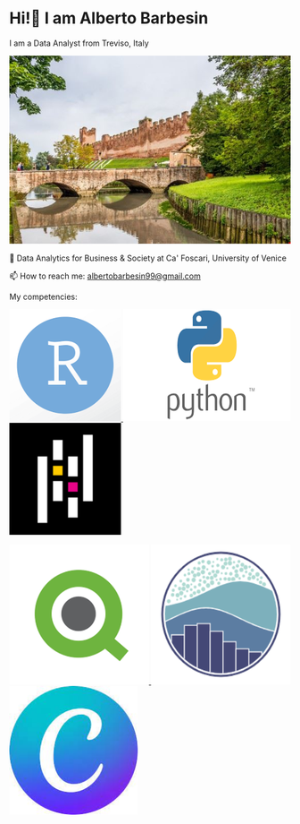 # Hi!👋 I am Alberto Barbesin
I am a Data Analyst from Treviso, Italy

<img src = "/images/castelfranco.png"
width=600 />

📖 Data Analytics for Business & Society at Ca' Foscari, University of Venice

📫 How to reach me: albertobarbesin99@gmail.com



My competencies:



<a href="https://www.r-project.org/"><img src = "/images/R_image.png"
width="200" 
height="200" />
<a href = "https://www.python.org/"><img src = "/images/python.png"
width="300" 
height="200" />
<a href = "https://www.pandas.pydata.org/"><img src = "/images/pandas.png"
width="200" 
height="200" />

<a href = "https://https://www.qlik.org/"><img src = "/images/qlik.png"
width="250" 
height="250" />
<a href = "https://seaborn.pydata.org/"><img src = "/images/seaborn.png"
width="250" 
height="250" />
<a href = "https://www.canva.com/"><img src = "/images/canva.jpg"
width="230" 
height="230" />
